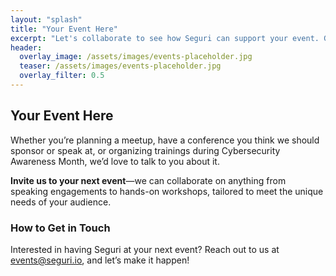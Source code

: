 ```yaml
---
layout: "splash"
title: "Your Event Here"
excerpt: "Let's collaborate to see how Seguri can support your event. Get in touch to discuss your needs."
header:
  overlay_image: /assets/images/events-placeholder.jpg
  teaser: /assets/images/events-placeholder.jpg
  overlay_filter: 0.5
---
```


## Your Event Here

Whether you’re planning a meetup, have a conference you think we should sponsor or speak at, or organizing trainings during Cybersecurity Awareness Month, we’d love to talk to you about it.

**Invite us to your next event**—we can collaborate on anything from speaking engagements to hands-on workshops, tailored to meet the unique needs of your audience.

### How to Get in Touch

Interested in having Seguri at your next event? Reach out to us at [events@seguri.io](mailto:events@seguri.io), and let’s make it happen!
